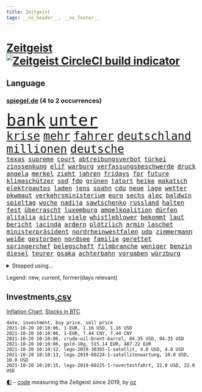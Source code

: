 ```yaml
---
title: Zeitgeist
tags: __no_header__, __no_footer__
---
```


# [Zeitgeist](https://oliz.io/zeitgeist/) [![Zeitgeist CircleCI build indicator](https://circleci.com/gh/ooz/zeitgeist.svg?style=shield)](https://circleci.com/gh/ooz/zeitgeist)

## Language

<h3><a href="https://www.spiegel.de" target="_blank">spiegel.de</a> (4 to 2 occurrences)</h3>
<p style="font-family:monospace">
<span style="font-size:32pt"><a href="news_links.html#bank" class="current">bank</a></span>
<span style="font-size:32pt"><a href="news_links.html#unter" class="current">unter</a></span>
<br>
<span style="font-size:22pt"><a href="news_links.html#krise" class="current">krise</a></span>
<span style="font-size:22pt"><a href="news_links.html#mehr" class="current">mehr</a></span>
<span style="font-size:22pt"><a href="news_links.html#fahrer" class="current">fahrer</a></span>
<span style="font-size:22pt"><a href="news_links.html#deutschland" class="current">deutschland</a></span>
<span style="font-size:22pt"><a href="news_links.html#millionen" class="current">millionen</a></span>
<span style="font-size:22pt"><a href="news_links.html#deutsche" class="current">deutsche</a></span>
<br>
<span style="font-size:12pt"><a href="news_links.html#texas" class="current">texas</a></span>
<span style="font-size:12pt"><a href="news_links.html#supreme" class="current">supreme</a></span>
<span style="font-size:12pt"><a href="news_links.html#court" class="current">court</a></span>
<span style="font-size:12pt"><a href="news_links.html#abtreibungsverbot" class="current">abtreibungsverbot</a></span>
<span style="font-size:12pt"><a href="news_links.html#türkei" class="current">türkei</a></span>
<span style="font-size:12pt"><a href="news_links.html#zinssenkung" class="new">zinssenkung</a></span>
<span style="font-size:12pt"><a href="news_links.html#elif" class="new">elif</a></span>
<span style="font-size:12pt"><a href="news_links.html#warburg" class="current">warburg</a></span>
<span style="font-size:12pt"><a href="news_links.html#verfassungsbeschwerde" class="new">verfassungsbeschwerde</a></span>
<span style="font-size:12pt"><a href="news_links.html#druck" class="current">druck</a></span>
<span style="font-size:12pt"><a href="news_links.html#angela" class="current">angela</a></span>
<span style="font-size:12pt"><a href="news_links.html#merkel" class="current">merkel</a></span>
<span style="font-size:12pt"><a href="news_links.html#zieht" class="current">zieht</a></span>
<span style="font-size:12pt"><a href="news_links.html#jahren" class="current">jahren</a></span>
<span style="font-size:12pt"><a href="news_links.html#fridays" class="current">fridays</a></span>
<span style="font-size:12pt"><a href="news_links.html#for" class="current">for</a></span>
<span style="font-size:12pt"><a href="news_links.html#future" class="current">future</a></span>
<span style="font-size:12pt"><a href="news_links.html#klimaschützer" class="current">klimaschützer</a></span>
<span style="font-size:12pt"><a href="news_links.html#spd" class="current">spd</a></span>
<span style="font-size:12pt"><a href="news_links.html#fdp" class="current">fdp</a></span>
<span style="font-size:12pt"><a href="news_links.html#grünen" class="current">grünen</a></span>
<span style="font-size:12pt"><a href="news_links.html#tatort" class="current">tatort</a></span>
<span style="font-size:12pt"><a href="news_links.html#heike" class="current">heike</a></span>
<span style="font-size:12pt"><a href="news_links.html#makatsch" class="new">makatsch</a></span>
<span style="font-size:12pt"><a href="news_links.html#elektroautos" class="current">elektroautos</a></span>
<span style="font-size:12pt"><a href="news_links.html#laden" class="current">laden</a></span>
<span style="font-size:12pt"><a href="news_links.html#jens" class="current">jens</a></span>
<span style="font-size:12pt"><a href="news_links.html#spahn" class="current">spahn</a></span>
<span style="font-size:12pt"><a href="news_links.html#cdu" class="current">cdu</a></span>
<span style="font-size:12pt"><a href="news_links.html#neue" class="current">neue</a></span>
<span style="font-size:12pt"><a href="news_links.html#lage" class="current">lage</a></span>
<span style="font-size:12pt"><a href="news_links.html#wetter" class="current">wetter</a></span>
<span style="font-size:12pt"><a href="news_links.html#pkwmaut" class="new">pkwmaut</a></span>
<span style="font-size:12pt"><a href="news_links.html#verkehrsministerium" class="current">verkehrsministerium</a></span>
<span style="font-size:12pt"><a href="news_links.html#euro" class="current">euro</a></span>
<span style="font-size:12pt"><a href="news_links.html#sechs" class="current">sechs</a></span>
<span style="font-size:12pt"><a href="news_links.html#alec" class="new">alec</a></span>
<span style="font-size:12pt"><a href="news_links.html#baldwin" class="new">baldwin</a></span>
<span style="font-size:12pt"><a href="news_links.html#spieltag" class="current">spieltag</a></span>
<span style="font-size:12pt"><a href="news_links.html#woche" class="current">woche</a></span>
<span style="font-size:12pt"><a href="news_links.html#nadija" class="new">nadija</a></span>
<span style="font-size:12pt"><a href="news_links.html#sawtschenko" class="new">sawtschenko</a></span>
<span style="font-size:12pt"><a href="news_links.html#russland" class="current">russland</a></span>
<span style="font-size:12pt"><a href="news_links.html#halten" class="current">halten</a></span>
<span style="font-size:12pt"><a href="news_links.html#fest" class="current">fest</a></span>
<span style="font-size:12pt"><a href="news_links.html#überrascht" class="current">überrascht</a></span>
<span style="font-size:12pt"><a href="news_links.html#luxemburg" class="current">luxemburg</a></span>
<span style="font-size:12pt"><a href="news_links.html#ampelkoalition" class="current">ampelkoalition</a></span>
<span style="font-size:12pt"><a href="news_links.html#dürfen" class="current">dürfen</a></span>
<span style="font-size:12pt"><a href="news_links.html#alitalia" class="new">alitalia</a></span>
<span style="font-size:12pt"><a href="news_links.html#airline" class="current">airline</a></span>
<span style="font-size:12pt"><a href="news_links.html#viele" class="current">viele</a></span>
<span style="font-size:12pt"><a href="news_links.html#whistleblower" class="current">whistleblower</a></span>
<span style="font-size:12pt"><a href="news_links.html#bekommt" class="current">bekommt</a></span>
<span style="font-size:12pt"><a href="news_links.html#laut" class="current">laut</a></span>
<span style="font-size:12pt"><a href="news_links.html#bericht" class="current">bericht</a></span>
<span style="font-size:12pt"><a href="news_links.html#jacinda" class="current">jacinda</a></span>
<span style="font-size:12pt"><a href="news_links.html#ardern" class="current">ardern</a></span>
<span style="font-size:12pt"><a href="news_links.html#plötzlich" class="current">plötzlich</a></span>
<span style="font-size:12pt"><a href="news_links.html#armin" class="current">armin</a></span>
<span style="font-size:12pt"><a href="news_links.html#laschet" class="current">laschet</a></span>
<span style="font-size:12pt"><a href="news_links.html#ministerpräsident" class="current">ministerpräsident</a></span>
<span style="font-size:12pt"><a href="news_links.html#nordrheinwestfalen" class="current">nordrheinwestfalen</a></span>
<span style="font-size:12pt"><a href="news_links.html#udo" class="new">udo</a></span>
<span style="font-size:12pt"><a href="news_links.html#zimmermann" class="new">zimmermann</a></span>
<span style="font-size:12pt"><a href="news_links.html#weiße" class="current">weiße</a></span>
<span style="font-size:12pt"><a href="news_links.html#gestorben" class="current">gestorben</a></span>
<span style="font-size:12pt"><a href="news_links.html#nordsee" class="current">nordsee</a></span>
<span style="font-size:12pt"><a href="news_links.html#familie" class="current">familie</a></span>
<span style="font-size:12pt"><a href="news_links.html#gerettet" class="current">gerettet</a></span>
<span style="font-size:12pt"><a href="news_links.html#springerchef" class="new">springerchef</a></span>
<span style="font-size:12pt"><a href="news_links.html#belegschaft" class="current">belegschaft</a></span>
<span style="font-size:12pt"><a href="news_links.html#filmbranche" class="current">filmbranche</a></span>
<span style="font-size:12pt"><a href="news_links.html#weniger" class="current">weniger</a></span>
<span style="font-size:12pt"><a href="news_links.html#benzin" class="current">benzin</a></span>
<span style="font-size:12pt"><a href="news_links.html#diesel" class="current">diesel</a></span>
<span style="font-size:12pt"><a href="news_links.html#teurer" class="current">teurer</a></span>
<span style="font-size:12pt"><a href="news_links.html#osaka" class="current">osaka</a></span>
<span style="font-size:12pt"><a href="news_links.html#achterbahn" class="new">achterbahn</a></span>
<span style="font-size:12pt"><a href="news_links.html#vorgaben" class="current">vorgaben</a></span>
<span style="font-size:12pt"><a href="news_links.html#würzburg" class="current">würzburg</a></span>
</p>
<details>
<summary>Stopped using...</summary>
<p class="former" style="font-size:12pt">
umgehen(366) alexej(365) nawalny(365) herrscher(364) oberbürgermeister(364) sprengstoff(364) zentrale(364) bemüht(363) erntet(363) euphorie(363) kremlkritiker(363) normal(363) to(363) verhängte(363) ablauf(362) entwicklungen(362) krank(362) sekunden(362) sicherheitsbehörden(362) bergen(361) deswegen(361) entschuldigen(361) hongkonger(361) infolge(361) missachtet(361) rente(361) tötet(361) unterstützen(361) 2014(360) anscheinend(360) beobachten(360) besonderen(360) bußgeld(360) coronamaßnahmen(360) lebenslanger(360) leer(360) mai(360) mittelfeldspieler(360) nationalspieler(360) provinz(360) stich(360) trauer(360) ultimatum(360) witz(360) zahlreicher(360) überlebt(360) überreste(360) angekommen(359) büros(359) filialen(359) impfbereitschaft(359) kitas(359) smartphone(359) torjäger(359) ungewöhnlich(359) verpflichtet(359) woran(359) zweitligist(359) 110(358) amerikaner(358) anerkannt(358) durchsetzen(358) gelassen(358) sperre(358) ungarns(358) vermögen(358) verärgert(358) väter(358) wütend(358) austritt(357) auswahl(357) belasten(357) beschwerden(357) beschäftigten(357) bewerber(357) bitten(357) exemplare(357) gegenseitig(357) geplatzt(357) humanitäre(357) jagd(357) katze(357) niedersächsischen(357) schiedsrichter(357) wichtigen(357) befand(356) beschleunigt(356) beschädigt(356) durchaus(356) großaufgebot(356) kämpfer(356) neuwahlen(356) okay(356) orbán(356) rostock(356) ruf(356) argumente(355) bedenken(355) kontrollieren(355) lüge(355) meinungsfreiheit(355) oppositionelle(355) sibirien(355) 96(354) anne(354) asien(354) betreiber(354) brände(354) börse(354) dachte(354) debatten(354) erheblich(354) ernsthaften(354) häufen(354) kaputt(354) kieler(354) nordrheinwestfälischen(354) putins(354) schwierigen(354) stock(354) stolz(354) umstrittenes(354) verschärfung(354) gereist(353) lob(353) lohn(353) mode(353) moderator(353) präsidentschaftswahl(353) verfügung(353) vorliegt(353) attila(352) audi(352) bot(352) erneuten(352) frische(352) gelegenheit(352) hildmann(352) lewandowski(352) lieben(352) nahverkehr(352) perfekte(352) querdenker(352) streng(352) sven(352) träumen(352) valley(352) verfügt(352) verurteilte(352) wild(352) ägypten(352) bestätigen(351) covid19erkrankung(351) fliehen(351) glauben(351) leichte(351) männliche(351) radikale(351) rat(351) stets(351) vergleicht(351) überwacht(351) begann(350) beiträge(350) dennis(350) europäischer(350) fragt(350) jimmy(350) schmidt(350) überlegen(350) extremen(349) parteifreunde(349) raketen(349) reagierte(349) teilgenommen(349) unterschiedlich(349) unterstützer(349) viktor(349) wies(349) 16jährigen(348) ausgleich(348) durchs(348) entsetzen(348) sperrt(348) ausschuss(347) geklagt(347) kanzleramtschef(347) königsfamilie(347) leichtathletik(347) mitnehmen(347) rotrotgrün(347) transporter(347) truppen(347) 4(346) afrikanischen(346) dresdner(346) schnitt(346) verkaufen(346) vernachlässigt(346) dicht(345) dieselskandal(345) erfüllen(345) fragte(345) späten(345) verschleppt(345) wunder(345) angerichtet(344) del(344) verhängnis(344) verschwiegen(344) berät(343) ergibt(343) erkrankten(343) funktionäre(343) gazastreifen(343) konkrete(343) negativen(343) satz(343) trauen(343) betrifft(342) hansgeorg(342) harten(342) richard(342) bangkok(341) berühmte(341) deals(341) love(341) mieten(341) sehnsucht(341) wind(341) boateng(340) can(340) dran(340) eilantrag(340) jérôme(340) kindes(340) nachweis(340) pjöngjang(340) englands(339) reichlich(339) seltsame(339) sicheren(339) umweltschutz(339) vorgelegt(339) wünsche(339) homosexuellen(338) offenbart(338) provokation(338) überschwemmungen(338) balance(337) experiment(337) gegnern(337) jungs(337) kaiser(337) kracht(337) le(337) mancher(337) pandemiebekämpfung(337) verstanden(337) alexandra(336) bestmarke(336) not(336) aufgetaucht(335) auktion(335) aussehen(335) gefällt(335) hürde(335) sizilien(335) unsicher(335) verwaltungsgericht(335) zählte(335) polizistin(334) telefon(334) fan(333) gelder(333) hand(333) limit(333) bereitstellen(332) katja(332) projekte(332) schießen(332) angehörigen(331) atomkraft(330) beitrag(330) gastronomie(330) hausarrest(330) vorgeführt(330) telefonat(329) top(329) unionspolitiker(329) zeigten(329) 2010(328) kindheit(328) königsklasse(328) möglichkeiten(328) stärkt(328) verkürzt(328) vertuscht(328) kanaren(327) läden(327) mindestlohn(327) budapest(326) herausgefunden(326) spaltung(326) staatshilfen(326) telegram(326) angezeigt(325) klassische(325) coronaauflagen(324) geborgen(324) schwung(324) abermals(323) bezirk(323) cas(323) palmer(323) angewiesen(322) einleiten(322) gelegen(322) gewarnt(321) teilnehmern(321) dramatischen(320) geblieben(320) thüringer(320) 6000(319) rückblick(319) sperren(319) verschafft(319) staus(317) empfangen(316) bewaffneten(315) soldat(314) voraussetzung(314) weidel(314) ermordete(313) teuren(311) überfall(311) held(310) lauern(310) offenem(310) muslimischen(309) verübt(309) eingeräumt(308) normalerweise(307) desto(306) bundestagswahlkampf(305) dobrindt(305) ferien(304) spacex(304) baldige(303) tolle(302) wasserstoff(302) rakete(301) ussängerin(301) impfzentrum(300) janet(300) yellen(300) flog(299) größe(299) höchstens(298) höcke(298) heimsieg(297) zweck(297) aggressiv(296) gala(296) antony(295) hitler(295) beheben(293) versteckte(293) entfernen(291) dilemma(290) ärgern(288) 1971(285) saale(284) 9/11(280) ios(278) eckpunkte(277) drittes(276) präsentation(276) streamingdienste(276) curevac(274) freigelassen(269) systematisch(269) extra(263) flieger(263) protagonisten(262) polizeiruf(260) schwangerschaftsabbrüche(259) verbraucht(258) strafgerichtshof(253) wucht(251) grunde(250) tübinger(250) fragwürdigen(249) unterscheidet(245) blockierten(242) fotografiert(242) regelmäßige(241) viral(239) homeschooling(237) gezahlt(233) goldbarren(233) ergab(226) flächendeckende(226) sicherheitskräften(226) river(225) argumentiert(223) ausländer(223) 20jährige(222) jersey(221) bayreuth(220) elite(219) fahrbahn(219) wetters(218) vereint(217) protestaktion(216) unverletzt(214) strich(211) fängt(210) konzerte(208) bejubelt(207) gaza(207) techkonzerne(207) worüber(207) fußballerinnen(206) gebühren(205) tübingen(205) gregor(200) warren(199) fehlverhaltens(198) maskendeals(198) russe(198) vonovia(198) gdl(197) immunisiert(195) cdumann(194) landesarbeitsgericht(192) lokführern(192) waldbränden(192) unterschiedliche(188) witwe(187) homosexueller(186) einladen(185) zugspitze(185) geschützte(184) krim(184) nordwesten(184) trikot(184) bewirbt(183) angeschlagen(181) impftempo(180) schlagabtausch(178) bemühen(177) 84(176) auswärtiges(176) solidarisiert(175) überdenken(175) hilfreich(174) übrig(174) 250(173) nachschub(172) 2026(171) höchster(171) berechtigt(168) illusion(168) moderation(168) scharfen(168) bewältigt(166) rückzahlung(165) spiegellesern(165) campingplatz(164) flugzeugs(164) vereinzelt(162) spitzenkandidatin(161) bewiesen(159) financial(159) finanziert(159) klimaaktivisten(159) serge(159) zugreifen(158) alibaba(156) umfragetief(156) verkünden(156) nathan(155) milliardenschweren(154) afghanistanabzug(153) kurt(152) spielern(151) afghanischen(150) entschädigungen(150) exvwchef(150) winterkorn(150) erstimpfung(149) wissenschaftliche(149) 42jährige(148) etlichen(147) wagt(147) aufgeführt(146) eingebracht(146) filmfestspiele(146) eubehörde(145) kundinnen(145) zynismus(145) fregatte(144) gestanden(144) normales(144) unfälle(143) partygäste(142) daneben(141) kane(141) oktoberfest(141) vierjähriger(141) zugesagt(141) oldenburg(140) schnellstmöglich(140) bezahlte(139) gaffer(139) windhorst(139) johanna(138) waldbrände(138) benötigt(137) verfeindeten(137) ausgezählt(136) passierte(136) zwickau(136) arnold(135) mentale(134) cdukanzlerkandidat(133) heben(133) beton(132) cyberangriff(132) cruise(131) 25jährige(130) hardliner(129) maaßens(129) amy(128) suppe(128) talente(128) amateure(127) impfverweigerer(127) gekentert(126) kreise(126) laster(126) beschrieben(125) fed(125) bundesaußenminister(124) forscherin(124) lokführer(123) erklimmen(122) hackergruppe(122) pop(122) sicherheitsgründen(122) aachen(121) bereichern(121) ost(121) parteispenden(121) erreichten(120) verursachen(120) gräbt(119) inspirieren(119) mtv(119) darstellung(116) kinderimpfung(116) tarife(116) videospiel(116) wahlfälschung(116) agüero(115) misstrauen(115) verließ(114) abgekommen(113) zuwanderung(113) wiederbelebt(112) armenvierteln(111) trudeau(111) lügnerin(109) tormaschine(109) angeblichem(108) stundenlang(108) überstand(108) transfers(107) britischem(106) knöpft(106) tribüne(106) unterbinden(106) aufgedeckt(105) dauerhaften(105) fehlte(105) maskenstreit(105) schutzsuchenden(105) center(104) forscherinnen(104) fortsetzen(104) höherer(104) vodafone(104) gerichtet(103) schäumt(103) versammelten(103) familienplanung(102) verpackungen(102) verstießen(102) 86(101) erfolgreiches(101) erzbischofs(100) kündigten(100) schlau(100) siebziger(100) publikums(99) befeuert(98) kopie(98) lobbyismus(98) pinguine(98) ranking(98) arte(97) gepflegt(97) haderte(97) rereportage(97) terroranschlag(97) farmer(96) streben(96) arme(95) bang(95) boten(95) profil(95) rechtswidrig(95) u(95) differenzen(94) reformer(94) verurteilter(94) azubis(93) leuchten(93) preußen(93) schrumpft(93) sowjetunion(93) monza(92) rezo(92) schwächte(92) diskutierten(91) faszination(91) hinwegtäuschen(91) kriegswaffe(91) maler(91) betätigt(90) fällige(90) gefährder(90) naturkatastrophen(90) trotzt(90) gegenspieler(89) kinderreporter(89) merkwürdigen(89) nudeln(89) prangt(89) sexistisch(89) trade(89) wäsche(89) apokalyptische(88) enttäuschend(88) ideologie(88) irre(88) neidisch(88) russen(88) verbotene(88) wimbledon(88) 108(87) 1951(87) detonierte(87) enttäuschte(87) fratzscher(87) gewaltiges(87) schlimmeres(87) 21jährigen(86) abdelaziz(86) algerien(86) bouteflika(86) danny(86) diwchef(86) dopingsperre(86) instrumente(86) schlechtere(86) zurückgeholt(86) siebte(85) verliebt(85) bemannte(84) mächtigen(84) stammte(84) ulreich(84) erhebung(83) insbesondere(83) kalte(83) ordner(83) süßes(83) viertelmillion(83) wiederaufnahme(83) 1982(82) anmelden(82) ehegattensplitting(82) farah(82) sozialstaat(82) tugenden(82) volksfest(82) flüchtlingslager(81) managern(81) norm(81) sprunghaft(81) verurteilung(81) wahlabc(81) zugelegt(81) feuern(80) finanzministerium(80) glückliche(80) liegenden(80) vierjährige(80) anwohnern(79) gefreut(79) isolieren(79) tibet(79) zeitreise(79) dick(78) halbjahr(78) niedriger(78) sprinterin(78) unterzogen(78) altstar(77) fulda(77) geschehnissen(77) klassenfahrt(77) lyra(77) pogrom(77) querelen(77) ausgedrückt(76) storniert(76) ätna(76) luftbrücke(75) tätig(75) panda(74) venedig(74) alqaida(73) durchgehalten(73) terrorgruppe(73) aufzeichnungen(72) zaun(72) bakterien(71) bedankt(71) bewunderung(71) evp(71) geopfert(71) heroin(71) monatlich(71) zögert(71) allesamt(70) chancengleichheit(70) colorado(70) dieselaffäre(70) emiraten(70) haitis(70) jagen(70) jovenel(70) kernenergie(70) moïse(70) pasta(70) richardson(70) sha'carri(70) sicherem(70) sigmar(70) brennen(69) dominierte(69) sicherheitsforscherin(69) theorien(69) 18jährige(68) amsterdamer(68) leistete(68) tagt(68) begrenzten(67) drohnenaufnahmen(67) hits(67) kreuze(67) saßen(67) schadensbegrenzung(67) umgefallen(67) 24jährigen(66) beeindruckender(66) madonna(66) parkgebühren(66) pfiffen(66) aushalten(65) einbindung(65) gruppierungen(65) kindergärten(65) menschenrechtsaktivisten(65) verdrängt(65) ausgefallen(64) beeindruckend(64) bezieht(64) feueralarm(64) krater(64) rückkehrerin(64) yasemin(64) begrüßung(63) deutschsprachigen(63) filmfestival(63) kartellbehörde(63) süß(63) texanische(63) bordtoilette(62) dillschneider(62) helfern(62) jeanne(62) schutzmaßnahmen(62) verkörpern(62) drastischer(61) entwicklungsländer(61) euch(61) höchstmögliche(61) instagramaccount(61) maurer(61) strafanzeigen(61) trendwende(61) trinkwasser(61) türkischer(61) baumaterial(60) dieselfahrzeugen(60) gebot(60) wiederaufbau(60) aufregen(59) demokratenparteizentrale(59) freya(59) glänzen(59) medienvertreter(59) schwamm(59) u21europameister(59) unseriöse(59) ariel(58) freiwilliger(58) freundschaften(58) herrschte(58) selbstisolation(58) tagelangen(58) klassischen(57) konsequentes(57) nrwministerpräsident(57) raphael(57) systemversagen(57) wappnen(57) zerstörten(57) facht(56) freedom(56) geldern(56) ipad(56) mentalen(56) ohnmacht(56) stichwahl(56) bredowwerndl(55) chancenverwertung(55) festgefahrene(55) isabell(55) werth(55) chinesen(54) frauenleiche(54) härteres(54) kuriose(54) milliardenschäden(54) stürme(54) änderung(54) nena(53) pferde(53) rené(53) slam(53) tal(53) vergleichen(53) zerschlagen(53) 80jähriger(52) antikörper(52) fethi(52) gewürgt(52) israeli(52) japans(52) judoka(52) laufrad(52) nourine(52) selbstbestimmung(52) usamerikanerin(52) websites(52) bauch(51) coronaleugnern(51) erwischte(51) notoperiert(51) versprechungen(51) befürwortet(50) brandsätze(50) deutete(50) popp(50) kreisen(49) obduktion(49) siebzigerjahren(49) uskomikerin(49) widerstands(49) 240(48) 400000(48) kristina(48) met(48) mikroben(48) müntefering(48) ordneten(48) ridley(48) sichersten(48) stacheldraht(48) timanowskaja(48) tunesische(48) musks(47) rapinoe(47) reichweite(47) sachs(47) standgehalten(47) verweist(47) beschneiden(46) einreisestopp(46) immunisieren(46) looks(46) querdenkenbewegung(46) schnauze(46) schwach(46) analysten(45) aufbruchstimmung(45) naturschutzgebiet(45) wettbewerbe(45) aufgearbeitet(44) brille(44) drittimpfungen(44) folgenschweren(44) notlage(44) schläger(44) streifzug(44) wiedergutmachung(44) anträge(43) einigkeit(43) expandieren(43) geplatzter(43) grand(43) legendär(43) porträtierte(43) sky(43) vorkämpferin(43) westküste(43) autowelt(42) dortigen(42) esra(42) immobilienstudie(42) kremlpartei(42) niger(42) schulter(42) verteuern(42) vierzehn(42) wechselstimmung(42) auszustellen(41) dax(41) faktencheckern(41) kollidierten(41) lokführerstreik(41) steigerung(41) trumpfans(41) verschwundener(41) 69(40) pcrtest(40) siebzigern(40) spdkandidat(40) akkus(39) geraubt(39) gouverneurs(39) nachschubprobleme(39) roland(39) vizepremier(39) katastrophen(38) kremlgegner(38) prallte(38) privilegien(38) renovierungen(38) spendet(38) wegbereiter(38) wehmütiger(38) weselsky(38) wiedervereinigten(38) belohnt(37) n(37) gladbach(36) konten(36) löscht(36) nebensache(36) netflixserien(36) angestellt(35) filmfest(35) gebildete(35) kanadische(35) stipendiatin(35) tarifvertrag(35) veränderten(35) applaus(34) cbs(34) nazivergleichen(34) raucher(34) siedler(34) siegeszug(34) wagte(34) erwartungsdruck(33) führungsspieler(33) guinea(33) herstellung(33) liebsten(33) tumulte(33) astronaut(32) mobbing(32) vielfach(32) wahlberechtigten(32) coronaviren(31) fenerbahçe(31) gebrannt(31) lana(31) mesut(31) nico(31) porträts(31) umgekippt(31) uneinig(31) wahlkämpfe(31) özil(31) beeinflusste(30) irreführende(30) medienschaffenden(30) tatsächlichen(30) beleuchtet(29) boxring(29) bürokratie(29) geflohenen(29) sozial(29) ausharren(28) gegentreffer(28) kameke(28) klimaberichtpodcast(28) manny(28) nadine(28) pacquiao(28) prägenden(28) staatsangehörigkeit(28) talibanherrschaft(28) trauerbegleiterin(28) gdlchef(27) hilfsorganisationen(27) notiert(27) 1921(26) iaea(26) lebensrettende(26) verknüpft(26) existierte(25) gesichtern(25) prangert(25) rey(25) urin(25) zeitzeugen(25) bekenntnis(24) erfand(24) kalten(24) romantische(24) töteten(24) unglücklichen(24) ausgelegt(23) kniffe(23) leitartikel(23) social(23) tvtriell(23) zeitraum(23) auktionshaus(22) demokratin(22) einwanderungspolitik(22) klüger(22) nervt(22) neuerungen(22) plänen(22) wahlomat(22) aufzugeben(21) auswärtigen(21) beistand(21) hafermilch(21) hitzig(21) kabuler(21) kriegskinder(21) straßburg(21) 2g(20) etablieren(20) geknüpft(20) lutz(20) migrationspolitik(20) staatsanwalt(20) thorben(20) wappnet(20) aachener(19) badische(19) hamasziele(19) verstärkung(19) autoritäre(18) börsennotierten(18) faktencheck(18) kurios(18) liebäugeln(18) lokalpolitiker(18) usstadt(18) ustruppen(18) versicherte(18) ökowende(18) bayerntrainer(17) glaubhaft(17) spektakulärste(17) sportstars(17) entschädigungszahlung(16) genie(16) gysi(16) mächtigsten(16) powell(16) avancen(15) coronainfektionszahlen(15) dokumentarfilm(15) filip(15) hoffmann(15) markiert(15) glühender(14) pazifik(14) raumanzüge(14) wiesen(14) benny(13) frauenmörder(13) gantz(13) scharia(13) stachel(13) vertretern(13) abgespeckten(12) abnehmen(12) ausmacht(12) dokumentiert(12) geschützten(12) kinderreportern(12) kohlendioxid(12) ortes(12) reaktiviert(12) schwarzrotgelb(12) tarifeinheitsgesetz(12) toilette(12) weiblichen(12) yongbyon(12) zeitgleich(12) alma(11) bezwingt(11) disqualifiziert(11) erworben(11) fracht(11) industrieverband(11) legitime(11) weiterführende(11)
</p>
</details>
<p>Legend: <span class="new">new</span>, <span class="current">current</span>, <span class="former">former(days relevant)</span></p>

## Investments[.csv](investments.csv)

[Inflation Chart](https://inflationchart.com),
[Stocks in BTC](https://stonksinbtc.xyz/)

```
date, investment, buy price, sell price
2021-10-20 10:10:06, 1-EUR, 1.16 USD, 1.16 USD
2021-10-20 10:10:06, 1-EUR, 7.44 CNY, 7.44 CNY
2021-10-20 10:10:06, crude-oil-brent-barrel, 84.35 USD, 84.35 USD
2021-10-20 10:10:06, gold-10g, 515.14 EUR, 487.22 EUR
2021-10-20 10:10:12, lego-2019-30365-1-satellit, 4.0 USD, 4.0 USD
2021-10-20 10:10:13, lego-2019-60224-1-satellitenwartung, 10.0 USD, 10.0 USD
2021-10-20 10:10:15, lego-2019-60225-1-rovertestfahrt, 22.0 USD, 22.0 USD
```

<footer>
<a href="javascript:toggleTheme()" class="nav">🌓</a>
- <a href="https://github.com/ooz/zeitgeist">code</a> measuring the Zeitgeist since 2019, by <a href="https://oliz.io">oz</a>
</footer>
